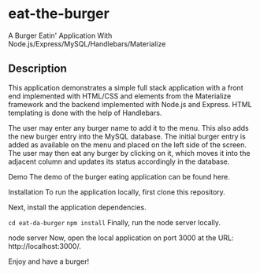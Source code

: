 # eat-the-burger

A Burger Eatin' Application With Node.js/Express/MySQL/Handlebars/Materialize

## Description
This application demonstrates a simple full stack application with a front end implemented with HTML/CSS and elements from the Materialize framework and the backend implemented with Node.js and Express. HTML templating is done with the help of Handlebars.

The user may enter any burger name to add it to the menu. This also adds the new burger entry into the MySQL database. The initial burger entry is added as available on the menu and placed on the left side of the screen. The user may then eat any burger by clicking on it, which moves it into the adjacent column and updates its status accordingly in the database.

Demo
The demo of the burger eating application can be found here.

Installation
To run the application locally, first clone this repository.

Next, install the application dependencies.

`cd eat-da-burger`
`npm install`
Finally, run the node server locally.

node server
Now, open the local application on port 3000 at the URL: http://localhost:3000/.

Enjoy and have a burger!
